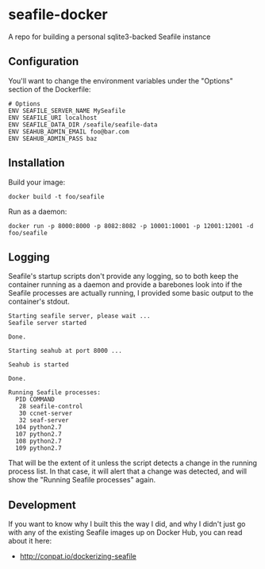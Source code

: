 # seafile-docker
A repo for building a personal sqlite3-backed Seafile instance

## Configuration
You'll want to change the environment variables under the "Options" section of the Dockerfile:

```
# Options
ENV SEAFILE_SERVER_NAME MySeafile
ENV SEAFILE_URI localhost
ENV SEAFILE_DATA_DIR /seafile/seafile-data
ENV SEAHUB_ADMIN_EMAIL foo@bar.com
ENV SEAHUB_ADMIN_PASS baz
```

## Installation
Build your image:

```
docker build -t foo/seafile
```

Run as a daemon:

```
docker run -p 8000:8000 -p 8082:8082 -p 10001:10001 -p 12001:12001 -d foo/seafile
```

## Logging
Seafile's startup scripts don't provide any logging, so to both keep the container
running as a daemon and provide a barebones look into if the Seafile processes are
actually running, I provided some basic output to the container's stdout.

```
Starting seafile server, please wait ...
Seafile server started

Done.

Starting seahub at port 8000 ...

Seahub is started

Done.

Running Seafile processes:
  PID COMMAND
   28 seafile-control
   30 ccnet-server
   32 seaf-server
  104 python2.7
  107 python2.7
  108 python2.7
  109 python2.7
```

That will be the extent of it unless the script detects a change in the running process
list. In that case, it will alert that a change was detected, and will show the
"Running Seafile processes" again.

## Development

If you want to know why I built this the way I did, and why I didn't just go with any of
the existing Seafile images up on Docker Hub, you can read about it here:

- http://conpat.io/dockerizing-seafile
